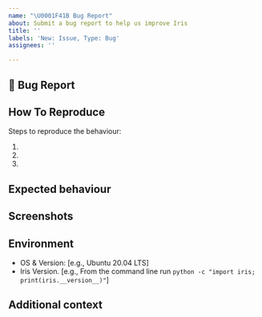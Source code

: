 ```yaml
---
name: "\U0001F41B Bug Report"
about: Submit a bug report to help us improve Iris
title: ''
labels: 'New: Issue, Type: Bug'
assignees: ''

---
```


## 🐛 Bug Report
<!-- Provide a clear description of what the bug is -->

## How To Reproduce
Steps to reproduce the behaviour:

1. 
2. 
3. 

## Expected behaviour
<!-- A clear and concise description of what you expected to happen -->

## Screenshots
<!-- If applicable, add screenshots to help explain your problem -->

## Environment 
 - OS & Version: [e.g., Ubuntu 20.04 LTS]
 - Iris Version.  [e.g., From the command line run `python -c "import iris; print(iris.__version__)"`]

## Additional context
<!-- Provide any further information to help us understand -->
